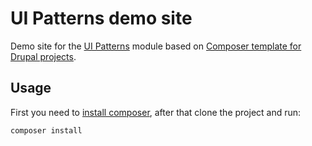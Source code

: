 # UI Patterns demo site

Demo site for the [UI Patterns](https://www.drupal.org/project/ui_patterns) module based on
[Composer template for Drupal projects](https://github.com/drupal-composer/drupal-project).

## Usage

First you need to [install composer](https://getcomposer.org/doc/00-intro.md#installation-linux-unix-osx), after that
clone the project and run:

```
composer install
```
